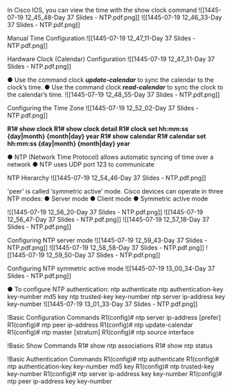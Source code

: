 In Cisco IOS, you can view the time with the show clock command
![[1445-07-19 12_45_48-Day 37 Slides - NTP.pdf.png]]
![[1445-07-19 12_46_33-Day 37 Slides - NTP.pdf.png]]

Manual Time Configuration
![[1445-07-19 12_47_11-Day 37 Slides - NTP.pdf.png]]

Hardware Clock (Calendar) Configuration
![[1445-07-19 12_47_31-Day 37 Slides - NTP.pdf.png]]

● Use the command clock ***update-calendar*** to sync the calendar to the clock’s time. 
● Use the command clock ***read-calendar*** to sync the clock to the calendar’s time.
![[1445-07-19 12_48_55-Day 37 Slides - NTP.pdf.png]]

Configuring the Time Zone
![[1445-07-19 12_52_02-Day 37 Slides - NTP.pdf.png]]

**R1# show clock 
R1# show clock detail 
R1# clock set hh:mm:ss {day|month} {month|day} year 
R1# show calendar 
R1# calendar set hh:mm:ss {day|month} {month|day} year**


● NTP (Network Time Protocol) allows automatic syncing of time over a network
● NTP uses UDP port 123 to communicate

NTP Hierarchy
![[1445-07-19 12_54_46-Day 37 Slides - NTP.pdf.png]]

'peer' is called ‘symmetric active’ mode. 
Cisco devices can operate in three NTP modes: 
● Server mode 
● Client mode 
● Symmetric active mode

![[1445-07-19 12_56_20-Day 37 Slides - NTP.pdf.png]]
![[1445-07-19 12_56_47-Day 37 Slides - NTP.pdf.png]]
![[1445-07-19 12_57_18-Day 37 Slides - NTP.pdf.png]]


Configuring NTP server mode
![[1445-07-19 12_59_43-Day 37 Slides - NTP.pdf.png]]
![[1445-07-19 12_58_58-Day 37 Slides - NTP.pdf.png]]
![[1445-07-19 12_59_50-Day 37 Slides - NTP.pdf.png]]

Configuring NTP symmetric active mode
![[1445-07-19 13_00_34-Day 37 Slides - NTP.pdf.png]]

● To configure NTP authentication: 
ntp authenticate 
ntp authentication-key key-number md5 key 
ntp trusted-key key-number 
ntp server ip-address key key-number
![[1445-07-19 13_01_33-Day 37 Slides - NTP.pdf.png]]

!Basic Configuration Commands
R1(config)# ntp server ip-address [prefer] 
R1(config)# ntp peer ip-address 
R1(config)# ntp update-calendar 
R1(config)# ntp master [stratum] 
R1(config)# ntp source interface 

!Basic Show Commands 
R1# show ntp associations 
R1# show ntp status 

!Basic Authentication Commands 
R1(config)# ntp authenticate 
R1(config)# ntp authentication-key key-number md5 key 
R1(config)# ntp trusted-key key-number 
R1(config)# ntp server ip-address key key-number 
R1(config)# ntp peer ip-address key key-number
